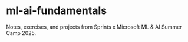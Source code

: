 # ml-ai-fundamentals
Notes, exercises, and projects from Sprints x Microsoft ML &amp; AI Summer Camp 2025.
